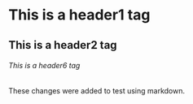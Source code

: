 # This is a header1 tag   
## This is a header2 tag
###### This is a header6 tag
These changes were added to test using markdown.
